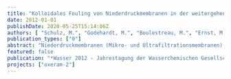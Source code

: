 ```yaml
---
title: "Kolloidales Fouling von Niederdruckmembranen in der weitergehenden Abwasserreinigung: Analyse und Maßnahmen zur Verringerung"
date: 2012-01-01
publishDate: 2020-05-25T15:14:06Z
authors: [ "Schulz, M.", "Godehardt, M.", "Boulestreau, M.", "Ernst, M.", "miehe", "Lesjean, B.", "Jekel, M." ]
publication_types: ["0"]
abstract: "Niederdruckmembranen (Mikro- und Ultrafiltrationsmembranen) stellen eine leistungsfähige Technik zur weitergehenden Behandlung kommunaler Abwässer dar. Neben den Vorteilen eines kleinen Flächenbedarfs und eines verlässlichen Betriebes, birgt vor allem die hohe Ablaufqualität das Potential, die aufnehmenden Gewässer zu entlasten. Ein großes Problem beim Einsatz solcher Membranen ist das Membranfouling. Dieses führt zur raschen Abnahme der Filtrationsleistung, zur Erhöhung der Reinigungsfrequenz und des Chemikalieneinsatzes, was insgesamt hohe Betriebskosten verursacht. Sowohl gelöste organische Stoffe, als auch kolloidale und partikuläre Wasserinhaltsstoffe wurden als Hauptverursacher des Foulings von Niederdruckmembranen identifiziert. Durch gezielte Vorbehandlungen des Wassers kann das Membranfouling deutlich reduziert werden. Verschiedene Studien zeigen, dass eine vorgeschaltete Flockung zur Ausbildung eines porösen, hydraulisch gut rückspülbaren Filterkuchens führt. Weiterhin konnte gezeigt werden, dass eine Kombination aus Ozonung und Flockung durch den Effekt der Mikroflockung eine Bildung größerer, stabilerer Flocken bewirkt und somit eine verbesserte Filtrierbarkeit des Wassers erreicht werden kann. Bisher fehlt jedoch die Möglichkeit, verlässliche Vorhersagen über das Foulingpotential von gereinigtem Abwasser zu treffen. Das Ziel dieser Studie ist es, auf Grundlage von Partikelgrößenanalysen im nm-Bereich, Abschätzungen über das Foulingverhalten von Kläranlagenablauf zu treffen. Darauf aufbauend soll die Vorbehandlung aus Ozonung und anschließender Flockung für die Minimierung des Foulingpotenzials der im Wasser enthaltenen Substanzen optimiert werden."
featured: false
publication: "*Wasser 2012 - Jahrestagung der Wasserchemischen Gesellschaft - Fachgruppe in der GDCh*"
projects: ["oxeram-2"]
---
```


